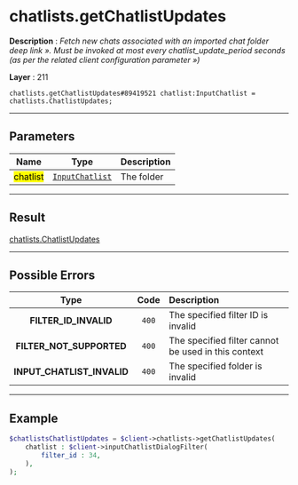 # chatlists.getChatlistUpdates

**Description** : *Fetch new chats associated with an imported chat folder deep link &raquo;\. Must be invoked at most every chatlist\_update\_period seconds \(as per the related client configuration parameter &raquo;\)*

**Layer** : 211

```tl
chatlists.getChatlistUpdates#89419521 chatlist:InputChatlist = chatlists.ChatlistUpdates;
```

---

## Parameters

| Name | Type | Description |
| :---: | :---: | :--- |
| <mark>chatlist</mark> | [`InputChatlist`](type/InputChatlist) | The folder |

---

## Result

[chatlists.ChatlistUpdates](type/chatlists.ChatlistUpdates)

---

## Possible Errors

| Type | Code | Description |
| :---: | :---: | :--- |
| **FILTER_ID_INVALID** | `400` | The specified filter ID is invalid |
| **FILTER_NOT_SUPPORTED** | `400` | The specified filter cannot be used in this context |
| **INPUT_CHATLIST_INVALID** | `400` | The specified folder is invalid |

---

## Example

```php
$chatlistsChatlistUpdates = $client->chatlists->getChatlistUpdates(
	chatlist : $client->inputChatlistDialogFilter(
		filter_id : 34,
	),
);
```